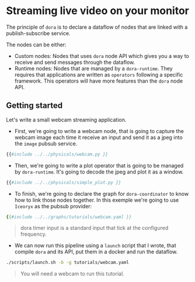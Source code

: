 # Streaming live video on your monitor

The principle of `dora` is to declare a dataflow of nodes that are linked with a publish-subscribe service. 

The nodes can be either:
- Custom nodes: Nodes that uses `dora` node API which gives you a way to receive and send messages through the dataflow.
- Runtime nodes: Nodes that are managed by a `dora-runtime`. They requires that applications are written as `operators` following a specific framework. This operators will have more features than the `dora` node API.  

## Getting started

Let's write a small webcam streaming application.

- First, we're going to write a webcam node, that is going to capture the webcam image each time it receive an input and send it as a jpeg into the `image` pubsub service.

```python
{{#include ../../physicals/webcam.py }}
```

- Then, we're going to write a plot operator that is going to be managed by `dora-runtime`. It's going to decode the jpeg and plot it as a window.

```python
{{#include ../../physicals/simple_plot.py }}
```

- To finish, we're going to declare the graph for `dora-coordinator` to know how to link those nodes together. In this exemple we're going to use `Iceoryx` as the pubsub provider:

```yaml
{{#include ../../graphs/tutorials/webcam.yaml }}
```

> dora timer input is a standard input that tick at the configured frequency.

- We can now run this pipeline using a `launch` script that I wrote, that compile `dora` and its API, put them in a docker and run the dataflow. 

```bash
./scripts/launch.sh -b -g tutorials/webcam.yaml
```

> You will need a webcam to run this tutorial.
